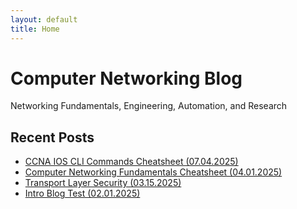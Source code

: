 ```yaml
---
layout: default
title: Home
---
```

# Computer Networking Blog
Networking Fundamentals, Engineering, Automation, and Research

## Recent Posts
- [CCNA IOS CLI Commands Cheatsheet (07.04.2025)](./posts/2025-07-04-CCNA-IOS-CLI-CHEATSHEET.md)
- [Computer Networking Fundamentals Cheatsheet (04.01.2025)](./posts/2025-04-01-CS118-network-fundamentals-cheatsheet.md)
- [Transport Layer Security (03.15.2025)](./posts/2025-03-15-TLS.md)
- [Intro Blog Test (02.01.2025)](./posts/2025-02-01-hello.md)
